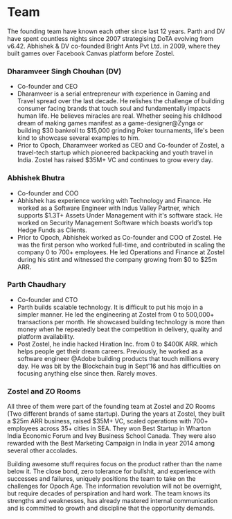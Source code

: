 # Team

The founding team have known each other since last 12 years. Parth and DV have spent countless nights since 2007 strategising DoTA evolving from v6.42. Abhishek & DV co-founded Bright Ants Pvt Ltd. in 2009, where they built games over Facebook Canvas platform before Zostel.

### Dharamveer Singh Chouhan \(DV\)

* Co-founder and CEO
* Dharamveer is a serial entrepreneur with experience in Gaming and Travel spread over the last decade. He relishes the challenge of building consumer facing brands that touch soul and fundamentally impacts human life. He believes miracles are real. Whether seeing his childhood dream of making games manifest as a game-designer@Zynga or building $30 bankroll to $15,000 grinding Poker tournaments, life's been kind to showcase several examples to him. 
* Prior to Opoch, Dharamveer worked as CEO and Co-founder of Zostel, a travel-tech startup which pioneered backpacking and youth travel in India. Zostel has raised $35M+ VC and continues to grow every day.  

### Abhishek Bhutra

* Co-founder and COO
* Abhishek has experience working with Technology and Finance. He worked as a Software Engineer with Indus Valley Partner, which supports $1.3T+ Assets Under Management with it's software stack. He worked on Security Management Software which boasts world’s top Hedge Funds as Clients. 
* Prior to Opoch, Abhishek worked as Co-founder and COO of Zostel. He was the first person who worked full-time, and contributed in scaling the company 0 to 700+ employees. He led Operations and Finance at Zostel during his stint and witnessed the company growing from $0 to $25m ARR. 

### Parth Chaudhary

* Co-founder and CTO
* Parth builds scalable technology. It is difficult to put his mojo in a simpler manner. He led the engineering at Zostel from 0 to 500,000+ transactions per month. He showcased building technology is more than money when he repeatedly beat the competition in delivery, quality and platform availability. 
* Post Zostel, he indie hacked Hiration Inc. from 0 to $400K ARR. which helps people get their dream careers. Previously, he worked as a software engineer @Adobe building products that touch millions every day. He was bit by the Blockchain bug in Sept'16 and has difficulties on focusing anything else since then. Rarely moves.

### Zostel and ZO Rooms

All three of them were part of the founding team at Zostel and ZO Rooms \(Two different brands of same startup\). During the years at Zostel, they built a $25m ARR business, raised $35M+ VC, scaled operations with 700+ employees across 35+ cities in SEA. They won Best Startup in Wharton India Economic Forum and Ivey Business School Canada. They were also rewarded with the Best Marketing Campaign in India in year 2014 among several other accolades.

Building awesome stuff requires focus on the product rather than the name below it. The close bond, zero tolerance for bullshit, and experience with successes and failures, uniquely positions the team to take on the challenges for Opoch Age. The information revolution will not be overnight, but require decades of perspiration and hard work. The team knows its strengths and weaknesses, has already mastered internal communication and is committed to growth and discipline that the opportunity demands.  


